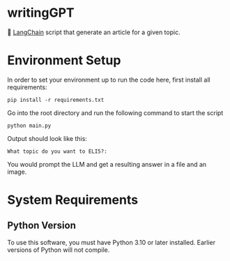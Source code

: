 # writingGPT
🦜 [LangChain](https://github.com/hwchase17/langchain) script that generate an article for a given topic.

# Environment Setup
In order to set your environment up to run the code here, first install all requirements:

```shell
pip install -r requirements.txt
```

Go into the root directory and run the following command to start the script

```shell
python main.py
```

Output should look like this:
```shell
What topic do you want to ELI5?: 
```

You would prompt the LLM and get a resulting answer in a file and an image.

# System Requirements

## Python Version
To use this software, you must have Python 3.10 or later installed. Earlier versions of Python will not compile.
